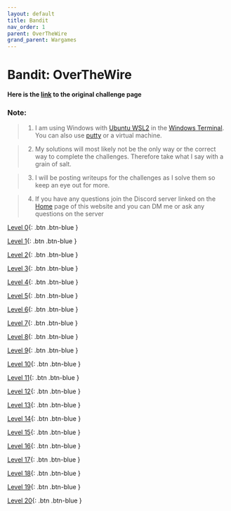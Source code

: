 ```yaml
---
layout: default
title: Bandit
nav_order: 1
parent: OverTheWire
grand_parent: Wargames
---
```


# Bandit: OverTheWire

**Here is the [link](https://overthewire.org/wargames/bandit) to the original challenge page**


### Note:
>1. I am using Windows with [Ubuntu WSL2](https://ubuntu.com/wsl) in the [Windows Terminal](https://www.microsoft.com/en-us/p/windows-terminal/9n0dx20hk701?activetab=pivot:overviewtab). You can also use [putty](https://putty.org/) or a virtual machine. 

>2. My solutions will most likely not be the only way or the correct way to complete the challenges. Therefore take what I say with a grain of salt. 

>3. I will be posting writeups for the challenges as I solve them so keep an eye out for more. 

>4. If you have any questions join the Discord server linked on the [Home](https://https://twinston-66.github.io/HackThePlanet/) page of this website and you can DM me or ask any questions on the server

[Level 0](https://twinston-66.github.io/HackThePlanet/Wargames/OverTheWire/Bandit/Bandit0/){: .btn .btn-blue }                                      

[Level 1](https://twinston-66.github.io/HackThePlanet/Wargames/OverTheWire/Bandit/Bandit1){: .btn .btn-blue }

[Level 2](https://twinston-66.github.io/HackThePlanet/Wargames/OverTheWire/Bandit/Bandit2){: .btn .btn-blue }

[Level 3](https://twinston-66.github.io/HackThePlanet/Wargames/OverTheWire/Bandit/Bandit3){: .btn .btn-blue }

[Level 4](https://twinston-66.github.io/HackThePlanet/Wargames/OverTheWire/Bandit/Bandit4){: .btn .btn-blue }

[Level 5](https://twinston-66.github.io/HackThePlanet/Wargames/OverTheWire/Bandit/Bandit5){: .btn .btn-blue }

[Level 6](https://twinston-66.github.io/HackThePlanet/Wargames/OverTheWire/Bandit/Bandit6){: .btn .btn-blue }

[Level 7](https://twinston-66.github.io/HackThePlanet/Wargames/OverTheWire/Bandit/Bandit7){: .btn .btn-blue }

[Level 8](https://twinston-66.github.io/HackThePlanet/Wargames/OverTheWire/Bandit/Bandit8){: .btn .btn-blue }

[Level 9](https://twinston-66.github.io/HackThePlanet/Wargames/OverTheWire/Bandit/Bandit9){: .btn .btn-blue }

[Level 10](https://twinston-66.github.io/HackThePlanet/Wargames/OverTheWire/Bandit/Bandit10){: .btn .btn-blue }

[Level 11](https://twinston-66.github.io/HackThePlanet/Wargames/OverTheWire/Bandit/Bandit11){: .btn .btn-blue }

[Level 12](https://twinston-66.github.io/HackThePlanet/Wargames/OverTheWire/Bandit/Bandit12){: .btn .btn-blue }

[Level 13](https://twinston-66.github.io/HackThePlanet/Wargames/OverTheWire/Bandit/Bandit13){: .btn .btn-blue }

[Level 14](https://twinston-66.github.io/HackThePlanet/Wargames/OverTheWire/Bandit/Bandit14){: .btn .btn-blue }

[Level 15](https://twinston-66.github.io/HackThePlanet/Wargames/OverTheWire/Bandit/Bandit15){: .btn .btn-blue }

[Level 16](https://twinston-66.github.io/HackThePlanet/Wargames/OverTheWire/Bandit/Bandit16){: .btn .btn-blue }

[Level 17](https://twinston-66.github.io/HackThePlanet/Wargames/OverTheWire/Bandit/Bandit17){: .btn .btn-blue }

[Level 18](https://twinston-66.github.io/HackThePlanet/Wargames/OverTheWire/Bandit/Bandit18){: .btn .btn-blue }

[Level 19](https://twinston-66.github.io/HackThePlanet/Wargames/OverTheWire/Bandit/Bandit19){: .btn .btn-blue }

[Level 20](https://twinston-66.github.io/HackThePlanet/Wargames/OverTheWire/Bandit/Bandit20){: .btn .btn-blue }